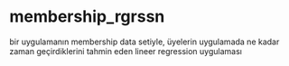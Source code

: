 # membership_rgrssn
bir uygulamanın membership data setiyle, üyelerin uygulamada ne kadar zaman geçirdiklerini tahmin eden lineer regression uygulaması
